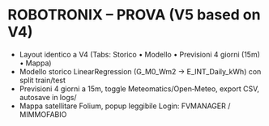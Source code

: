 # ROBOTRONIX – PROVA (V5 based on V4)
- Layout identico a V4 (Tabs: Storico • Modello • Previsioni 4 giorni (15m) • Mappa)
- Modello storico LinearRegression (G_M0_Wm2 → E_INT_Daily_kWh) con split train/test
- Previsioni 4 giorni a 15m, toggle Meteomatics/Open‑Meteo, export CSV, autosave in logs/
- Mappa satellitare Folium, popup leggibile
Login: FVMANAGER / MIMMOFABIO
